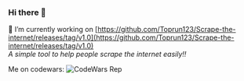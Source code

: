 ### Hi there 👋
🔭 I’m currently working on [https://github.com/Toprun123/Scrape-the-internet/releases/tag/v1.0](https://github.com/Toprun123/Scrape-the-internet/releases/tag/v1.0)<br>
*A simple tool to help people scrape the internet easily!!*

Me on codewars:
![CodeWars Rep](https://www.codewars.com/users/Chaotic_AUR/badges/large "Codewars Rep")

<!--
**Toprun123/Toprun123** is a ✨ _special_ ✨ repository because its `README.md` (this file) appears on your GitHub profile.

Here are some ideas to get you started:

- 🔭 I’m currently working on ...
- 🌱 I’m currently learning ...
- 👯 I’m looking to collaborate on ...
- 🤔 I’m looking for help with ...
- 💬 Ask me about ...
- 📫 How to reach me: ...
- 😄 Pronouns: ...
- ⚡ Fun fact: ...
-->
